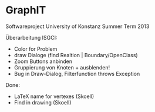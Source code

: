 GraphIT
=======

Softwareproject University of Konstanz Summer Term 2013

Überarbeitung ISGCI:
   - Color for Problem
   - draw Dialoge (find Realtion | Boundary/OpenClass)
   - Zoom Buttons anbinden
   - Gruppierung von Knoten + ausblenden!
   - Bug in Draw-Dialog, Filterfunction throws Exception
   
Done:
   - LaTeX name for vertexes (Skoell)
   - Find in drawing (Skoell)
   
